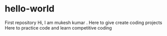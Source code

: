 # hello-world
First repository
Hi, I am mukesh kumar . Here to give create coding projects 
Here to practice code and learn competitive coding 
